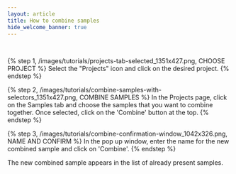 ```yaml
---
layout: article
title: How to combine samples 
hide_welcome_banner: true
---
```

<br />

{% step 1, /images/tutorials/projects-tab-selected_1351x427.png, CHOOSE PROJECT %}
Select the "Projects" icon and click on the desired project. 
{% endstep %}

{% step 2, /images/tutorials/combine-samples-with-selectors_1351x427.png, COMBINE SAMPLES %}
In the Projects page, click on the Samples tab and choose the samples that you want to combine together. Once selected, click on the 'Combine' button at the top.
{% endstep %}

{% step 3, /images/tutorials/combine-confirmation-window_1042x326.png, NAME AND CONFIRM %}
In the pop up window, enter the name for the new combined sample and click on 'Combine'.
{% endstep %}

The new combined sample appears in the list of already present samples. 

